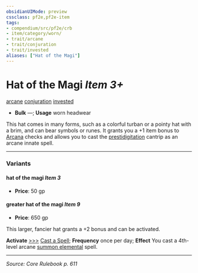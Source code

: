 ```yaml
---
obsidianUIMode: preview
cssclass: pf2e,pf2e-item
tags:
- compendium/src/pf2e/crb
- item/category/worn/
- trait/arcane
- trait/conjuration
- trait/invested
aliases: ["Hat of the Magi"]
---
```

# Hat of the Magi *Item 3+*  
[arcane](arcane.md "Arcane Tradition Trait")  [conjuration](conjuration.md "Conjuration School Trait")  [invested](invested.md "Invested Item Trait")  

- **Bulk** —; **Usage** worn headwear

This hat comes in many forms, such as a colorful turban or a pointy hat with a brim, and can bear symbols or runes. It grants you a +1 item bonus to [Arcana](skills.md#Arcana) checks and allows you to cast the [prestidigitation](prestidigitation.md) cantrip as an arcane innate spell.

---

### Variants

#### hat of the magi *Item 3*

- **Price**: 50 gp

#### greater hat of the magi *Item 9*

- **Price**: 650 gp

This larger, fancier hat grants a +2 bonus and can be activated.

**Activate** [>>>](chapter-9-playing-the-game.md#Actions "Three-Action") [Cast a Spell](cast-a-spell.md); **Frequency** once per day; **Effect** You cast a 4th-level arcane [summon elemental](summon-elemental.md) spell.

---
*Source: Core Rulebook p. 611*